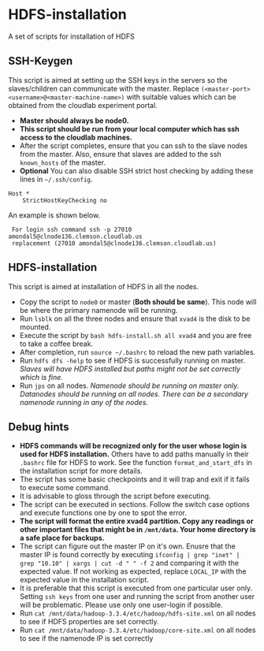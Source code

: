 # HDFS-installation
A set of scripts for installation of HDFS

## SSH-Keygen
This script is aimed at setting up the SSH keys in the servers so the slaves/children can communicate with the master. Replace `(<master-port> <username>@<master-machine-name>)` with suitable values which can be obtained from the cloudlab experiment portal. 

- **Master should always be node0.**
- **This script should be run from your local computer which has ssh access to the cloudlab machines.**
- After the script completes, ensure that you can ssh to the slave nodes from the master. Also, ensure that slaves are added to the ssh `known_hosts` of the master.
- **Optional** You can also disable SSH strict host checking by adding these lines in `~/.ssh/config`.
```
Host *
    StrictHostKeyChecking no
```

An example is shown below.
```
 For login ssh command ssh -p 27010 amondal5@clnode136.clemson.cloudlab.us
 replacement (27010 amondal5@clnode136.clemson.cloudlab.us)
```

## HDFS-installation
This script is aimed at installation of HDFS in all the nodes. 

- Copy the script to `node0` or master (**Both should be same**). This node will be where the primary namenode will be running. 
- Run `lsblk` on all the three nodes and ensure that `xvad4` is the disk to be mounted.
- Execute the script by `bash hdfs-install.sh all xvad4` and you are free to take a coffee break.
- After completion, run `source ~/.bashrc` to reload the new path variables. 
- Run `hdfs dfs -help` to see if HDFS is successfully running on master. *Slaves will have HDFS installed but paths might not be set correctly which is fine.*
- Run `jps` on all nodes. *Namenode should be running on master only. Datanodes should be running on all nodes. There can be a secondary namenode running in any of the nodes.*

## Debug hints

- **HDFS commands will be recognized only for the user whose login is used for HDFS installation.** Others have to add paths manually in their `.bashrc` file for HDFS to work. See the function `format_and_start_dfs` in the installation script for more details.
- The script has some basic checkpoints and it will trap and exit if it fails to execute some command.
- It is advisable to gloss through the script before executing.
- The script can be executed in sections. Follow the switch case options and execute functions one by one to spot the error.
- **The script will format the entire xvad4 partition. Copy any readings or other important files that might be in `/mnt/data`. Your home directory is a safe place for backups.**
- The script can figure out the master IP on it's own. Enusre that the master IP is found correctly by executing `ifconfig | grep "inet" | grep "10.10" | xargs | cut -d " " -f 2` and comparing it with the expected value. If not working as expected, replace `LOCAL_IP` with the expected value in the installation script.
- It is preferable that this script is executed from one particular user only. Setting `ssh keys` from one user and running the script from another user will be problematic. Please use only one user-login if possible.
- Run `cat /mnt/data/hadoop-3.3.4/etc/hadoop/hdfs-site.xml` on all nodes to see if HDFS properties are set correctly.
- Run `cat /mnt/data/hadoop-3.3.4/etc/hadoop/core-site.xml` on all nodes to see if the namenode IP is set correctly
